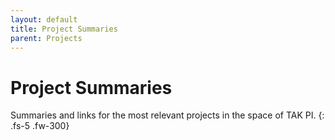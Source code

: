 ```yaml
---
layout: default
title: Project Summaries 
parent: Projects
---
```


# Project Summaries

Summaries and links for the most relevant projects in the space of TAK PI.
{: .fs-5 .fw-300}
